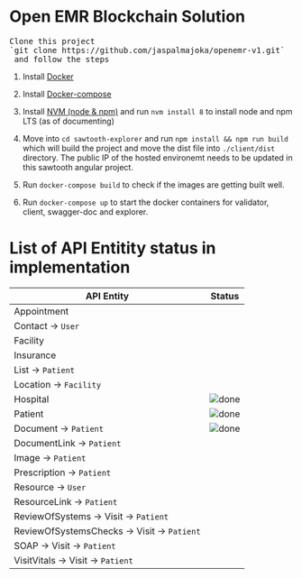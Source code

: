 # Open EMR Blockchain Solution
<pre>
Clone this project
`git clone https://github.com/jaspalmajoka/openemr-v1.git`
 and follow the steps
</pre>

1. Install [Docker](https://docs.docker.com/install/linux/docker-ce/ubuntu/#install-using-the-repository)

2. Install [Docker-compose](https://docs.docker.com/compose/install/#install-compose)

3. Install [NVM (node & npm)](https://github.com/creationix/nvm#installation) and run `nvm install 8` to install node and npm LTS (as of documenting)

4. Move into `cd sawtooth-explorer` and run `npm install && npm run build` which will build the project and move the dist file into `./client/dist` directory. The public IP of the hosted environemt needs to be updated in this sawtooth angular project.

5. Run `docker-compose build` to check if the images are getting built well.

6. Run `docker-compose up` to start the docker containers for validator, client, swagger-doc and explorer.

# List of API Entitity status in implementation

API Entity  | Status 
--- | --- |
Appointment |  
Contact -> `User` |
Facility |
Insurance |
List -> `Patient` |
Location -> `Facility` |
Hospital | ![done](https://www.iconfinder.com/icons/299110/download/png/20 "Completed") 
Patient | ![done](https://www.iconfinder.com/icons/299110/download/png/20 "Completed") 
Document -> `Patient` | ![done](https://www.iconfinder.com/icons/299110/download/png/20 "Completed") 
DocumentLink -> `Patient` |
Image -> `Patient` |
Prescription -> `Patient` |
Resource -> `User` |
ResourceLink -> `Patient` |
ReviewOfSystems -> Visit -> `Patient` |
ReviewOfSystemsChecks -> Visit -> `Patient` |
SOAP -> Visit -> `Patient` |
VisitVitals -> Visit -> `Patient` |
 